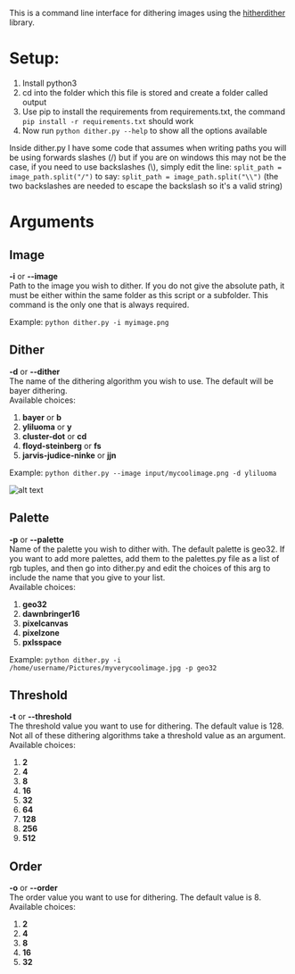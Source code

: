 This is a command line interface for dithering images using the [hitherdither](https://github.com/hbldh/hitherdither) library.

# Setup:
1. Install python3
2. cd into the folder which this file is stored and create a folder called output
3. Use pip to install the requirements from requirements.txt, the command `pip install -r requirements.txt` should work
4. Now run `python dither.py --help` to show all the options available

Inside dither.py I have some code that assumes when writing paths you will be using forwards slashes (/) but if you are on windows this may not be the case, if you need to use backslashes (\\), simply edit the line:
`split_path = image_path.split("/")`
to say:
`split_path = image_path.split("\\")`
(the two backslashes are needed to escape the backslash so it's a valid string)

# Arguments

## Image
**-i** or **--image** </br>
Path to the image you wish to dither. If you do not give the absolute path, it must be either within the same folder as this script or a subfolder. This command is the only one that is always required.

Example:
`python dither.py -i myimage.png`

## Dither
**-d** or **--dither** </br>
The name of the dithering algorithm you wish to use. The default will be bayer dithering. </br>
Available choices:
1. **bayer** or **b**
2. **yliluoma** or **y**
3. **cluster-dot** or **cd**
4. **floyd-steinberg** or **fs**
5. **jarvis-judice-ninke** or **jjn**

Example:
`python dither.py --image input/mycoolimage.png -d yliluoma`

![alt text](https://i.imgur.com/RXuE64I.png, "A comparison of the dithers available in this program")

## Palette
**-p** or **--palette** </br>
Name of the palette you wish to dither with. The default palette is geo32. If you want to add more palettes, add them to the palettes.py file as a list of rgb tuples, and then go into dither.py and edit the choices of this arg to include the name that you give to your list. </br>
Available choices:
1. **geo32**
2. **dawnbringer16**
3. **pixelcanvas**
4. **pixelzone**
5. **pxlsspace**

Example:
`python dither.py -i /home/username/Pictures/myverycoolimage.jpg -p geo32`

## Threshold
**-t** or **--threshold** </br>
The threshold value you want to use for dithering. The default value is 128. Not all of these dithering algorithms take a threshold value as an argument. </br>
Available choices:
1. **2**
2. **4**
3. **8**
4. **16**
5. **32**
6. **64**
7. **128**
8. **256**
9. **512**

## Order
**-o** or **--order** </br>
The order value you want to use for dithering. The default value is 8. </br>
Available choices:
1. **2**
2. **4**
3. **8**
4. **16**
5. **32**
